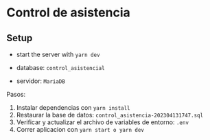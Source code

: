 # Control de asistencia

## Setup

- start the server with `yarn dev`

- database: `control_asistencial`
- servidor: `MariaDB`

Pasos:

1. Instalar dependencias con `yarn install`
2. Restaurar la base de datos: `control_asistencia-202304131747.sql`
3. Verificar y actualizar el archivo de variables de entorno: `.env`
4. Correr aplicacion con `yarn start o yarn dev`
